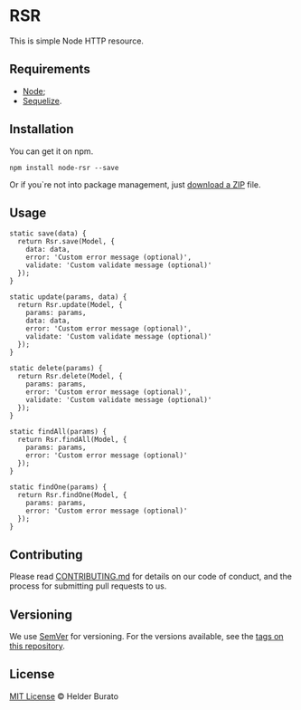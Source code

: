 # RSR

This is simple Node HTTP resource.

## Requirements

* [Node](https://nodejs.org/en/);
* [Sequelize](http://docs.sequelizejs.com/manual/installation/getting-started.html).

## Installation

You can get it on npm.
```
npm install node-rsr --save
```
Or if you`re not into package management, just [download a ZIP](https://github.com/helderburato/node-rsr/archive/master.zip) file.

## Usage

```
static save(data) {
  return Rsr.save(Model, {
    data: data,
    error: 'Custom error message (optional)',
    validate: 'Custom validate message (optional)'
  });
}

static update(params, data) {
  return Rsr.update(Model, {
    params: params,
    data: data,
    error: 'Custom error message (optional)',
    validate: 'Custom validate message (optional)'
  });
}

static delete(params) {
  return Rsr.delete(Model, {
    params: params,
    error: 'Custom error message (optional)',
    validate: 'Custom validate message (optional)'
  });
}

static findAll(params) {
  return Rsr.findAll(Model, {
    params: params,
    error: 'Custom error message (optional)'
  });
}

static findOne(params) {
  return Rsr.findOne(Model, {
    params: params,
    error: 'Custom error message (optional)'
  });
}
```

## Contributing

Please read [CONTRIBUTING.md](./CONTRIBUTING.md) for details on our code of conduct, and the process for submitting pull requests to us.

## Versioning

We use [SemVer](https://semver.org/) for versioning. For the versions available, see the [tags on this repository](https://github.com/helderburato/node-rsr/tags).

## License

[MIT License](./LICENSE) © Helder Burato

